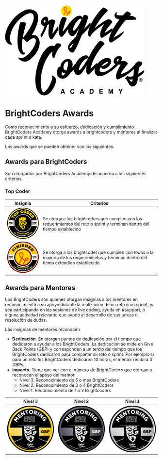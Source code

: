 ![BrightCoders Logo](../../img/logo-bc.png)

# BrightCoders Awards

Como reconocimiento a su esfuerzo, dedicación y cumplimiento BrightCoders Academy otorga awards a brightcoders y mentores al finalizar cada sprint o kata.

Los awards que se pueden obtener son los siguientes.

## Awards para BrightCoders
Son otorgados por BrightCoders Academy de acuerdo a los siguientes criterios.

### Top Coder
Insignia | Criterios
--- | ---
![Top Coder](img/top-coder-small.png) | Se otorga a los brightcoders que cumplen con los requerimientos del reto o sprint y terminan dentro del tiempo establecido
![Finisher](img/finisher-small.png) | Se otorga a los brightcoder que cumplen con todos o la mayoría de los requerimientos y terminan dentro del tiemp extendido establecido


## Awards para Mentores
Los BrightCoders son quienes otorgan insignias a los mentores en reconocimiento a su apoyo durante la realización de un reto o un sprint, ya sea participando en las sesiones de live coding, ayuda en #support, o alguna actividad relevante que ayudó al desarrollo de sus tareas o resolución de dudas.

Las insignias de mentores reconocen
- **Dedicación**. Se otorgan puntos de dedicación por el tiempo que dedicaron a ayudar a los BrightCoders. La dedicación se mide en Give Back Points (GBP) y corresponden a un tercio del tiempo que los BrightCoders dedicaron para completar su reto o sprint. Por ejemplo si para un reto los BrightCoders dedicaron 10 horas, el mentor recibirá 3 GBPs.
- **Impacto**. Tiene que ver con el número de BrightCoders que otorgan o reconocen el apoyo del mentor
  - Nivel 3. Reconocimiento de 5 o más BrightCoders
  - Nivel 2. Reconocimiento de 3 o 4 BrightCoders
  - Nivel 1. Reconocimiento de 1 o 2 Brightcoders

Nivel 3 | Nivel 2 | Nivel 1
--- | -- | --
![Nivel 3](img/gbi3-small.png) | ![Nivel 2](img/gbi2-small.png) | ![Nivel 1](img/gbi1-small.png) | 
